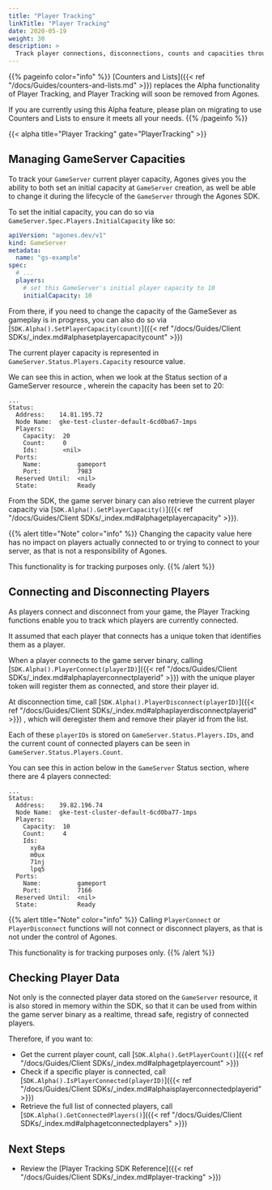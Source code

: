 ```yaml
---
title: "Player Tracking"
linkTitle: "Player Tracking"
date: 2020-05-19
weight: 30
description: >
  Track player connections, disconnections, counts and capacities through the Agones SDK
---
```


{{% pageinfo color="info" %}}
[Counters and Lists]({{< ref "/docs/Guides/counters-and-lists.md" >}}) replaces the Alpha functionality of Player
Tracking, and Player Tracking will soon be removed from Agones.

If you are currently using this Alpha feature, please plan on migrating to use Counters and Lists to ensure it meets
all your needs.
{{% /pageinfo %}}

{{< alpha title="Player Tracking" gate="PlayerTracking" >}}

## Managing GameServer Capacities

To track your `GameServer` current player capacity, Agones gives you the ability to both set an initial capacity at
`GameServer` creation, as well be able to change it during the lifecycle of the `GameServer` through the Agones SDK.

To set the initial capacity, you can do so via `GameServer.Spec.Players.InitialCapacity` like so:

```yaml
apiVersion: "agones.dev/v1"
kind: GameServer
metadata:
  name: "gs-example"
spec:
  # ...
  players:
    # set this GameServer's initial player capacity to 10
    initialCapacity: 10
```

From there, if you need to change the capacity of the GameSever as gameplay is in progress, you can also do so via 
[`SDK.Alpha().SetPlayerCapacity(count)`]({{< ref "/docs/Guides/Client SDKs/_index.md#alphasetplayercapacitycount" >}}) 

The current player capacity is represented in `GameServer.Status.Players.Capacity` resource value.

We can see this in action, when we look at the Status section of a GameServer resource
, wherein the capacity has been set to 20:

```
...
Status:
  Address:    14.81.195.72
  Node Name:  gke-test-cluster-default-6cd0ba67-1mps
  Players:
    Capacity:  20
    Count:     0
    Ids:       <nil>
  Ports:
    Name:          gameport
    Port:          7983
  Reserved Until:  <nil>
  State:           Ready
```

From the SDK, the game server binary can also retrieve the current player capacity 
via [`SDK.Alpha().GetPlayerCapacity()`]({{< ref "/docs/Guides/Client SDKs/_index.md#alphagetplayercapacity" >}}).

{{% alert title="Note" color="info" %}}
Changing the capacity value here has no impact on players actually
connected to or trying to connect to your server, as that is not a responsibility of Agones.

This functionality is for tracking purposes only. 
{{% /alert %}}

## Connecting and Disconnecting Players

As players connect and disconnect from your game, the Player Tracking functions enable you to track which players 
are currently connected.

It assumed that each player that connects has a unique token that identifies them as a player.

When a player connects to the game server binary, 
calling [`SDK.Alpha().PlayerConnect(playerID)`]({{< ref "/docs/Guides/Client SDKs/_index.md#alphaplayerconnectplayerid" >}})
with the unique player token will register them as connected, and store their player id.
 
At disconnection time,
call [`SDK.Alpha().PlayerDisconnect(playerID)`]({{< ref "/docs/Guides/Client SDKs/_index.md#alphaplayerdisconnectplayerid" >}})
, which will deregister them and remove their player id from the list.

Each of these `playerIDs` is stored on `GameServer.Status.Players.IDs`, and the current count of connected players
can be seen in `GameServer.Status.Players.Count`. 

You can see this in action below in the `GameServer` Status section, where there are 4 players connected:

```
...
Status:
  Address:    39.82.196.74
  Node Name:  gke-test-cluster-default-6cd0ba77-1mps
  Players:
    Capacity:  10
    Count:     4
    Ids:
      xy8a
      m0ux
      71nj
      lpq5
  Ports:
    Name:          gameport
    Port:          7166
  Reserved Until:  <nil>
  State:           Ready
```

{{% alert title="Note" color="info" %}}
Calling `PlayerConnect` or `PlayerDisconnect` functions will not
connect or disconnect players, as that is not under the control of Agones.

This functionality is for tracking purposes only. 
{{% /alert %}}

## Checking Player Data

Not only is the connected player data stored on the `GameServer` resource, it is also stored in memory within the
SDK, so that it can be used from within the game server binary as a realtime, thread safe, registry of connected
players.

Therefore, if you want to:

* Get the current player count, call [`SDK.Alpha().GetPlayerCount()`]({{< ref "/docs/Guides/Client SDKs/_index.md#alphagetplayercount" >}})
* Check if a specific player is connected, call [`SDK.Alpha().IsPlayerConnected(playerID)`]({{< ref "/docs/Guides/Client SDKs/_index.md#alphaisplayerconnectedplayerid" >}})
* Retrieve the full list of connected players, call [`SDK.Alpha().GetConnectedPlayers()`]({{< ref "/docs/Guides/Client SDKs/_index.md#alphagetconnectedplayers" >}})

## Next Steps

* Review the [Player Tracking SDK Reference]({{< ref "/docs/Guides/Client SDKs/_index.md#player-tracking" >}})
